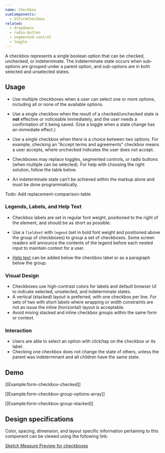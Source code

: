 ```yaml
---
name: Checkbox
vueComponents:
  - GlFormCheckbox
related:
  - dropdowns
  - radio-button
  - segmented-control
  - toggle
---
```


A checkbox represents a single boolean option that can be checked, unchecked, or indeterminate. The indeterminate state occurs when sub-options are grouped under a parent option, and sub-options are in both selected and unselected states.

## Usage

* Use multiple checkboxes when a user can select one or more options, including all or none of the available options.
- Use a single checkbox when the result of a checked/unchecked state is **not** effective or noticeable immediately, and the user needs a confirmation of it being saved. (Use a toggle when a state change has an immediate effect.)
* Use a single checkbox when there is a choice between two options. For example, checking an "Accept terms and agreements" checkbox means a user accepts, where unchecked indicates the user does not accept.
- Checkboxes may replace toggles, segmented controls, or radio buttons (when multiple can be selected). For help with choosing the right solution, follow the table below.
* An indeterminate state can’t be achieved within the markup alone and must be done programmatically.

Todo: Add replacement-comparison-table

### Legends, Labels, and Help Text

- Checkbox labels are set in regular font weight, positioned to the right of the element, and should be as short as possible.
* Use a `fieldset` with `legend` (set in bold font weight and positioned above the group of checkboxes) to group a set of checkboxes. Some screen readers will announce the contents of the legend before each nested input to maintain context for a user.
- [Help text](/components/forms#help-text) can be added below the checkbox label or as a paragraph below the group.

### Visual Design

- Checkboxes use high-contrast colors for labels and default browser UI to indicate selected, unselected, and indeterminate states.
- A vertical (stacked) layout is preferred, with one checkbox per line. For sets of two with short labels where wrapping or width constraints are not an issue the inline (horizontal) layout is acceptable.
- Avoid mixing stacked and inline checkbox groups within the same form or context.

### Interaction

- Users are able to select an option with click/tap on the checkbox or its label.
- Checking one checkbox does not change the state of others, unless the parent was indeterminant and all children have the same state.

## Demo

[[Example:form-checkbox-checked]]

[[Example:form-checkbox-group-options-array]]

[[Example:form-checkbox-group-stacked]]

## Design specifications

Color, spacing, dimension, and layout specific information pertaining to this component can be viewed using the following link:

[Sketch Measure Preview for checkboxes](https://gitlab-org.gitlab.io/gitlab-design/hosted/design-gitlab-specs/checkboxes-spec-previews/)
